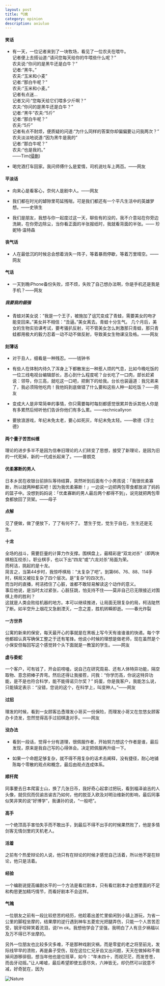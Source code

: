 ```yaml
---
layout: post
title: 气魄
category: opinion
description: axiuluo
---
```




#### 笑话

* 有一天，一位记者来到了一块牧场，看见了一位农夫在喂牛。<br>
记者便上去搭讪道:“请问您每天给你的牛喂些什么呢？”<br>
农夫说:“你问的是黑牛还是白牛？”<br>
记者:“黑牛。”<br>
农夫:“玉米和小麦”<br>
记者:“那白牛呢？”<br>
农夫:“玉米和小麦。”<br>
记者有点迷...<br>
记者又问:“您每天给它们喂多少斤啊？”<br>
农夫:“你问的是黑牛还是白牛？”<br>
记者:“黑牛”农夫:“5斤”<br>
记者:“那白牛呢？”<br>
农夫:“5斤”<br>
记者有点不耐烦，便质疑的问道:“为什么同样的答案你却偏偏要让问我两次？”<br>
农夫淡淡地说道:“因为黑牛是我的”<br>
记者:“那白牛呢？”<br>
农夫:“也是我的。”<br>
——Tim([侵删][1])

* 喝完酒打车回家。我问师傅什么是爱情，司机说吐车上两百。——网友

#### 平淡话

*  向来心是看客心，奈何人是剧中人。——网友

*  我们都在时光的罅隙里苟延残喘，可是我们都还有一个平凡生活中的英雄梦想。——史铁生

*  我们是朋友，我想与你一起度过这一天，聊些有的没的，我不介意站在你旁边洗碗，在你旁边除尘，当你看正面的半张报纸时，我就看背面的半张。—— 珍妮特·温特森

#### 丧气话

*  人在最低沉的时候总会想着消失一阵子，等着暴雨停歇，等着万里晴空。——网友

#### 气话

*  一天到晚iPhone备份失败，烦不烦，失败了自己想办法啊，你是手机还是我是手机？——网友

##### 我要我的倔强

*  青蛙对美女说：“我是一个王子，被施加了诅咒变成了青蛙，需要美女的吻才能变回来。”美女并不相信：“丑逼。”美女离去。青蛙十分生气。
几个月后，美女的生物实验课考试，要考骚扒反射，可不管美女怎么刺激那只青蛙，那只青蛙都用极大的毅力忍着一动不动不做反射，导致美女生物课没及格。——网友

#### 刻薄话

*  对于丑人，细看是一种残忍。——钱钟书

*  有些人在体制内待久了浑身上下都散发出一种惹人烦的气息，比如今晚吃饭的一位三线电视台编辑部长，恶心到什么程度呢？台长吃了一口肉，部长赶紧说：领导，你三高，就吃这一口吧，把剩下的给我。台长也装逼道：我兄弟来了，我必须陪他吃肉！我他妈到底做错了什么要和这些人种一起吃饭？——网友

*  变成大人是非常简单的事情，你只需要每时每刻都感觉很累并告诉其他人你是有多累然后倾听他们告诉你他们有多么累。——rechnicallyron

*  要放浪游戏，年纪未免太老，要心如死灰，年纪未免太轻。——歌德《浮士德》

#### 两个量子苦苦纠缠

理论的进步多半不是因为信奉旧理论的人们转变了思想，接受了新理论，是因为旧的一代死掉，新的一代成长起来了。——普朗克

#### 优柔寡断的男人

日本乡民在收银台前排队等待结算，突然听到后面有个小男孩说：「我很优柔寡断，所以就两种都买吧！因为我优柔寡断！」一边说一边把两包零食都放进了妈妈的篮子中。没想到妈妈说：「优柔寡断的男人最后两个都得不到」，说完就把两包零食都放回了货架。——母子

#### 点解

见了便做，做了便放下，了了有何不了。 
慧生于觉，觉生于自在，生生还是无生。


#### 十龙

  全场的战斗，需要巨量的计算力作支撑。围棋盘上，最精彩是“双龙对杀”（即两块棋相互绞杀）。职业棋手，也以下出“四龙”或“六龙对杀”局面为荣。<br>  而柯洁，挑起的是十龙。<br>  简言之，当第44步时，我惊呼棋局：“太复杂了吧”。到第66、76、88、114手时，棋局又被拉复杂了四个层次。是“复杂”的四次方。<br>  而当时的直播，柯洁捂住了心脏，谁都不敢轻易解读这个动作的意义。<br>  事后他说，是当时太过紧张，心脏狂跳，怕支持不住——莫非自己已无限接近对围棋上帝的胜利？<br>  这就是人类会败给机器的地方。本可以继续推进，让局面无限复杂的局，柯洁陡然了断。如半空升上烟花又急剧湮灭，一念之差，胜机转瞬即逝。——春光炸裂

#### 一方世界

公寓的新来的保安，每天最开心的事就是在黑板上写今天有谁谁谁的快递。每个字他都超认真写确保工整之于还有笔锋。他说小时候的理想是做老师，现在虽然是个小保安但每回写这个感觉转个头下面就是一教室的学生。——网友

#### 虚与委蛇

一个客户，可有钱了，开会前唠嗑，说自己在研究周易、还有人体特异功能，隔空取物、意念把棒子弄弯。然后还得让我接茬，问我：“你学历高，你说这特异功能，是不是也符合科学，能不能得诺贝尔奖？” 妈蛋，你是我客户，我能怎么说，只能镇定表示：“没错，您说的这个，在科学上，叫变种人。”——网友

#### 过招

理发的时候，看到一女顾客怂恿理发小哥买一份保险，而理发小哥又在忽悠女顾客办卡烫发，忽然觉得高手过招棋逢对手。——网友

#### 没办法

* 看到一段话，觉得十分有道理，很佩服作者，开始努力想这个作者是谁，最后发现，原来是我自己写的心得体会。决定把佩服再升级一下。

* 如果一个命题足够复杂，就不得不用复杂的话术去阐释，没有捷径，耐心地铺陈每个零散的观点和概念，最后由观点连成体系。

#### 顺杆爬

同事要去日本爬富士山，换了几张日币，我好奇心起拿过把玩，看到福泽谕吉的人头像，就侃侃而侃谕吉谕吉乃如何，他的脱亚入欧及对明治维新的影响，最后同事似笑非笑的说“好博学”，我谦孙的说，“一般吧”。

#### 高手

一个绝顶高手害怕失手而不敢出手，到最后不得不出手的时候果然败了，他是多情剑客无情剑里的天机老人。

#### 活着

之前有个热爱辩论的人说，他只有在辩论的时候才感觉自己活着，所以他不是在辩论，他只是活着。

#### 经验

一个编剧说提高编剧水平的一个方法是看烂剧本，只有看烂剧本才会想里面的不足和构思更加精巧情节，而看好剧本不会这样。

#### 气魄

一位朋友之前有一段比较悲苦的经历，他趁着出差忙里偷闲到小镇上游玩，为省一公里的脚程坐摩的，结果摩的逆行遇到神车五菱宏光把腿弄伤，只能一个人苦苦忍受，钢牙咬碎笑着流泪，说I‘m ok。我想他学会了坚强，我明白了人有旦夕祸福以及万不得已不坐摩的。

另外一位朋友也比较多灾多难，不是那种戏剧灾祸，而是零星的老之将至前兆，发际线早早的溃败，再是鼻子受伤，现在这位仁兄牙齿又出问题，天天在做掉和不做掉间游移徘徊，想当年他也是位班草，如今：“年未四十，而视茫茫，而发苍苍，而齿牙动摇。”让人唏嘘，最后希望即使五感尽失，六神皆无，却仍然可以锐意不减，好奇犹在，因为

<div id="transform1">
<div class="inner">
<img src="/images/mengqin.jpg" alt="Nature">
</div>
</div>



[1]:   https://www.zhihu.com/question/35146879/answer/185230868
[2]:   https://www.zhihu.com/question/62094274/answer/195260037


